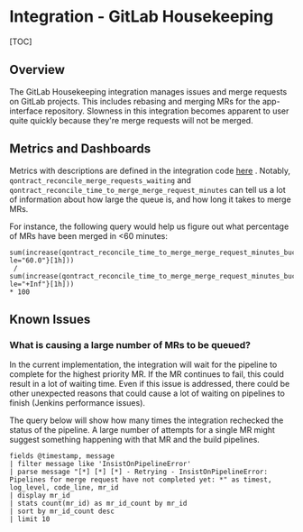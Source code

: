 # Integration - GitLab Housekeeping

[TOC]

## Overview

The GitLab Housekeeping integration manages issues and merge requests on GitLab
projects. This includes rebasing and merging MRs for the app-interface repository.
Slowness in this integration becomes apparent to user quite quickly because they're
merge requests will not be merged.

## Metrics and Dashboards

Metrics with descriptions are defined in the integration
code [here](https://github.com/app-sre/qontract-reconcile/blob/master/reconcile/gitlab_housekeeping.py#L68)
. Notably, `qontract_reconcile_merge_requests_waiting`
and `qontract_reconcile_time_to_merge_merge_request_minutes` can tell us a lot of
information about how large the queue is, and how long it takes to merge MRs.

For instance, the following query would help us figure out what percentage of MRs have
been merged in <60 minutes:

```
sum(increase(qontract_reconcile_time_to_merge_merge_request_minutes_bucket{project_id="13582", le="60.0"}[1h])) 
 /
sum(increase(qontract_reconcile_time_to_merge_merge_request_minutes_bucket{project_id="13582", le="+Inf"}[1h]))
* 100
```

## Known Issues

### What is causing a large number of MRs to be queued?

In the current implementation, the integration will wait for the pipeline to complete
for the highest priority MR. If the MR continues to fail, this could result in a lot of
waiting time. Even if this issue is addressed, there could be other unexpected reasons
that could cause a lot of waiting on pipelines to finish (Jenkins performance issues).

The query below will show how many times the integration rechecked the status of the
pipeline. A large number of attempts for a single MR might suggest something happening
with that MR and the build pipelines.

```
fields @timestamp, message
| filter message like 'InsistOnPipelineError'
| parse message "[*] [*] [*] - Retrying - InsistOnPipelineError: Pipelines for merge request have not completed yet: *" as timest, log_level, code_line, mr_id
| display mr_id
| stats count(mr_id) as mr_id_count by mr_id
| sort by mr_id_count desc
| limit 10
```
